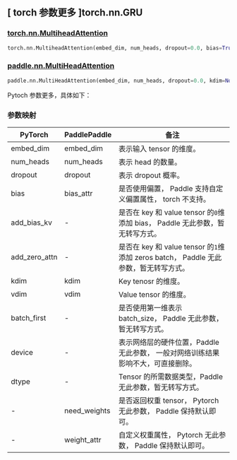 ## [ torch 参数更多 ]torch.nn.GRU
### [torch.nn.MultiheadAttention](https://pytorch.org/docs/stable/generated/torch.nn.MultiheadAttention.html?highlight=torch+nn+multiheadattention#torch.nn.MultiheadAttention)
```python
torch.nn.MultiheadAttention(embed_dim, num_heads, dropout=0.0, bias=True, add_bias_kv=False, add_zero_attn=False, kdim=None, vdim=None, batch_first=False, device=None, dtype=None)
```

### [paddle.nn.MultiHeadAttention](https://www.paddlepaddle.org.cn/documentation/docs/zh/develop/api/paddle/nn/MultiHeadAttention_cn.html)
```python
paddle.nn.MultiHeadAttention(embed_dim, num_heads, dropout=0.0, kdim=None, vdim=None, need_weights=False, weight_attr=None, bias_attr=None)
```

Pytoch 参数更多，具体如下：
### 参数映射
| PyTorch       | PaddlePaddle | 备注                                                   |
| ------------- | ------------ | ------------------------------------------------------ |
| embed_dim          | embed_dim            | 表示输入 tensor 的维度。  |
| num_heads          | num_heads            | 表示 head 的数量。  |
| dropout          | dropout           | 表示 dropout 概率。  |
| bias          | bias_attr  | 是否使用偏置， Paddle 支持自定义偏置属性， torch 不支持。  |
| add_bias_kv   | -   | 是否在 key 和 value tensor 的`0`维添加 bias， Paddle 无此参数，暂无转写方式。 |
| add_zero_attn   | -   | 是否在 key 和 value tensor 的`1`维添加 zeros batch， Paddle 无此参数，暂无转写方式。  |
| kdim | kdim    | Key tenosr 的维度。 |
| vdim             |vdim| Value tensor 的维度。  |
| batch_first             |-| 是否使用第一维表示 batch_size， Paddle 无此参数，暂无转写方式。  |
| device            |-| 表示网络层的硬件位置，Paddle 无此参数， 一般对网络训练结果影响不大，可直接删除。  |
| dtype             |-| Tensor 的所需数据类型，Paddle 无此参数，暂无转写方式。  |
| -             |need_weights| 是否返回权重 tensor， Pytorch 无此参数， Paddle 保持默认即可。  |
| -            |weight_attr| 自定义权重属性， Pytorch 无此参数， Paddle 保持默认即可。  |
